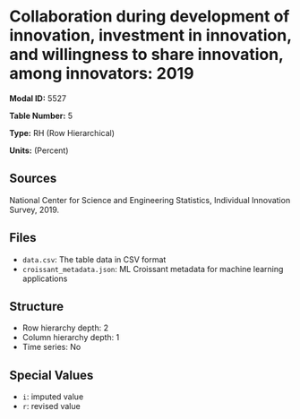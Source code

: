 # Collaboration during development of innovation, investment in innovation, and willingness to share innovation, among innovators: 2019

**Modal ID:** 5527

**Table Number:** 5

**Type:** RH (Row Hierarchical)

**Units:** (Percent)

## Sources

National Center for Science and Engineering Statistics, Individual Innovation Survey, 2019.

## Files

- `data.csv`: The table data in CSV format
- `croissant_metadata.json`: ML Croissant metadata for machine learning applications

## Structure

- Row hierarchy depth: 2
- Column hierarchy depth: 1
- Time series: No

## Special Values

- `i`: imputed value
- `r`: revised value
